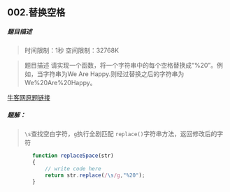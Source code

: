 
## 002.替换空格
##### 题目描述
>时间限制：1秒 空间限制：32768K

>题目描述
请实现一个函数，将一个字符串中的每个空格替换成“%20”。例如，当字符串为We Are Happy.则经过替换之后的字符串为We%20Are%20Happy。


[牛客网原题链接](https://www.nowcoder.com/practice/4060ac7e3e404ad1a894ef3e17650423?tpId=13&tqId=11155&tPage=1&rp=1&ru=/ta/coding-interviews&qru=/ta/coding-interviews/question-ranking)

##### 题解：
>`\s`查找空白字符，`g`执行全剧匹配
`replace()`字符串方法，返回修改后的字符

```javascript
        function replaceSpace(str)
        {
            // write code here
            return str.replace(/\s/g,"%20");
        }
```